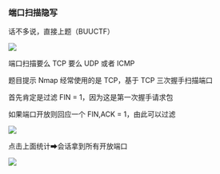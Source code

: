 ### 端口扫描隐写

话不多说，直接上题（BUUCTF）

![](https://pic1.imgdb.cn/item/67cc225d066befcec6e15931.jpg)

端口扫描要么 TCP 要么 UDP 或者 ICMP

题目提示 Nmap 经常使用的是 TCP，基于 TCP 三次握手扫描端口

首先肯定是过滤 FIN = 1，因为这是第一次握手请求包

如果端口开放则回应一个 FIN,ACK = 1，由此可以过滤

![](https://pic1.imgdb.cn/item/67cc2265066befcec6e15932.jpg)

点击上面统计➡会话拿到所有开放端口

![](https://pic1.imgdb.cn/item/67cc22b6066befcec6e15943.jpg)